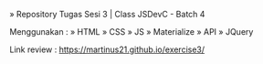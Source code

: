 »	Repository Tugas Sesi 3 | Class JSDevC - Batch 4

Menggunakan : »	HTML »	CSS »	JS » Materialize » API » JQuery

Link review : https://martinus21.github.io/exercise3/
